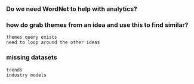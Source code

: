 ### Do we need WordNet to help with analytics?



### how do grab themes from an idea and use this to find similar?
    themes query exists
    need to loop around the other ideas


### missing datasets

    trends
    industry models



